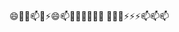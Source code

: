 😄👀🌱📫💞️⚡😄📫💞️👀🌱👋👋👋
🌱🌱🌱⚡⚡⚡📫📫📫
<!---
itytee/itytee is a 👋✨⚡ special⚡ ✨👋 repository because its `README.md` (this file) appears on your GitHub profile.
You can click the Preview link to take a look at your changes.
--->

